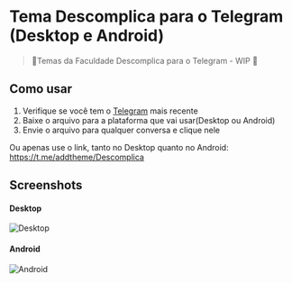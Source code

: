 # Tema Descomplica para o Telegram (Desktop e Android)
> 🎨Temas da Faculdade Descomplica para o Telegram - WIP 🚧

## Como usar
1. Verifique se você tem o [Telegram](https://telegram.org/apps) mais recente
2. Baixe o arquivo para a plataforma que vai usar(Desktop ou Android)
3. Envie o arquivo para qualquer conversa e clique nele

Ou apenas use o link, tanto no Desktop quanto no Android: https://t.me/addtheme/Descomplica

## Screenshots
#### Desktop
![Desktop](https://user-images.githubusercontent.com/13632826/160267566-f34b72f8-d447-44eb-8bf8-c02fdf282c29.png)

#### Android
![Android](https://user-images.githubusercontent.com/13632826/160267703-22c78e6b-3cf0-4cc1-8f83-6a615a271bed.png)

